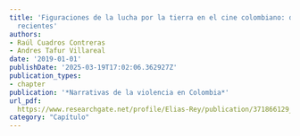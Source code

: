 ```yaml
---
title: 'Figuraciones de la lucha por la tierra en el cine colombiano: dos momentos
  recientes'
authors:
- Raúl Cuadros Contreras
- Andres Tafur Villareal
date: '2019-01-01'
publishDate: '2025-03-19T17:02:06.362927Z'
publication_types:
- chapter
publication: '*Narrativas de la violencia en Colombia*'
url_pdf: 
  https://www.researchgate.net/profile/Elias-Rey/publication/371866129_Narrativas_de_las_violencias_en_Colombia/links/6499bf89c41fb852dd34793c/Narrativas-"de-las-violencias-en-Colombia.pdf
category: "Capítulo"
---
```

